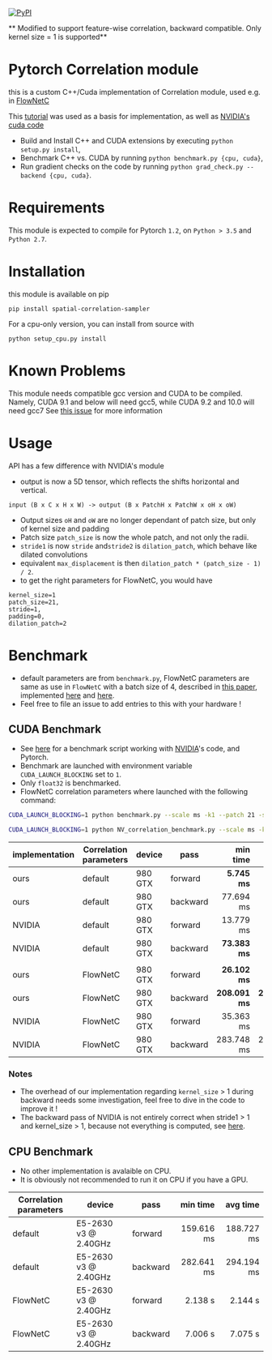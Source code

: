 
[![PyPI](https://img.shields.io/pypi/v/spatial-correlation-sampler.svg)](https://pypi.org/project/spatial-correlation-sampler/)

** Modified to support feature-wise correlation, backward compatible. Only kernel size = 1 is supported**

# Pytorch Correlation module

this is a custom C++/Cuda implementation of Correlation module, used e.g. in [FlowNetC](https://arxiv.org/abs/1504.06852)

This [tutorial](http://pytorch.org/tutorials/advanced/cpp_extension.html) was used as a basis for implementation, as well as
[NVIDIA's cuda code](https://github.com/NVIDIA/flownet2-pytorch/tree/master/networks/correlation_package)

- Build and Install C++ and CUDA extensions by executing `python setup.py install`,
- Benchmark C++ vs. CUDA by running `python benchmark.py {cpu, cuda}`,
- Run gradient checks on the code by running `python grad_check.py --backend {cpu, cuda}`.

# Requirements

This module is expected to compile for Pytorch `1.2`, on `Python > 3.5` and `Python 2.7`.

# Installation

this module is available on pip

`pip install spatial-correlation-sampler`

For a cpu-only version, you can install from source with

`python setup_cpu.py install`

# Known Problems

This module needs compatible gcc version and CUDA to be compiled.
Namely, CUDA 9.1 and below will need gcc5, while CUDA 9.2 and 10.0 will need gcc7
See [this issue](https://github.com/ClementPinard/Pytorch-Correlation-extension/issues/1) for more information

# Usage

API has a few difference with NVIDIA's module
 * output is now a 5D tensor, which reflects the shifts horizontal and vertical.
 ```
input (B x C x H x W) -> output (B x PatchH x PatchW x oH x oW)
 ```
 * Output sizes `oH` and `oW` are no longer dependant of patch size, but only of kernel size and padding
 * Patch size `patch_size` is now the whole patch, and not only the radii.
 * `stride1` is now `stride` and`stride2` is `dilation_patch`, which behave like dilated convolutions
 * equivalent `max_displacement` is then `dilation_patch * (patch_size - 1) / 2`.
 * to get the right parameters for FlowNetC, you would have
 ```
kernel_size=1
patch_size=21,
stride=1,
padding=0,
dilation_patch=2
 ```

# Benchmark

 * default parameters are from `benchmark.py`, FlowNetC parameters are same as use in `FlowNetC` with a batch size of 4, described in [this paper](https://arxiv.org/abs/1504.06852), implemented [here](https://github.com/lmb-freiburg/flownet2) and [here](https://github.com/NVIDIA/flownet2-pytorch/blob/master/networks/FlowNetC.py).
 * Feel free to file an issue to add entries to this with your hardware !

## CUDA Benchmark

 * See [here](https://gist.github.com/ClementPinard/270e910147119831014932f67fb1b5ea) for a benchmark script working with [NVIDIA](https://github.com/NVIDIA/flownet2-pytorch/tree/master/networks/correlation_package)'s code, and Pytorch.
 * Benchmark are launched with environment variable `CUDA_LAUNCH_BLOCKING` set to `1`.
 * Only `float32` is benchmarked.
 * FlowNetC correlation parameters where launched with the following command:
 
 ```bash
 CUDA_LAUNCH_BLOCKING=1 python benchmark.py --scale ms -k1 --patch 21 -s1 -p0 --patch_dilation 2 -b4 --height 48 --width 64 -c256 cuda
 
 CUDA_LAUNCH_BLOCKING=1 python NV_correlation_benchmark.py --scale ms -k1 --patch 21 -s1 -p0 --patch_dilation 2 -b4 --height 48 --width 64 -c256
 ```

 | implementation | Correlation parameters |  device |     pass |      min time |      avg time |
 | -------------- | ---------------------- | ------- | -------- | ------------: | ------------: |
 |           ours |                default | 980 GTX |  forward |  **5.745 ms** |  **5.851 ms** |
 |           ours |                default | 980 GTX | backward |     77.694 ms |     77.957 ms |
 |         NVIDIA |                default | 980 GTX |  forward |     13.779 ms |     13.853 ms |
 |         NVIDIA |                default | 980 GTX | backward | **73.383 ms** | **73.708 ms** |
 |                |                        |         |          |               |               |
 |           ours |               FlowNetC | 980 GTX |  forward |  **26.102 ms** |  **26.179 ms** |
 |           ours |               FlowNetC | 980 GTX | backward | **208.091 ms** | **208.510 ms** |
 |         NVIDIA |               FlowNetC | 980 GTX |  forward |      35.363 ms |      35.550 ms |
 |         NVIDIA |               FlowNetC | 980 GTX | backward |     283.748 ms |     284.346 ms |
 
### Notes
 * The overhead of our implementation regarding `kernel_size` > 1 during backward needs some investigation, feel free to
 dive in the code to improve it !
 * The backward pass of NVIDIA is not entirely correct when stride1 > 1 and kernel_size > 1, because not everything
 is computed, see [here](https://github.com/NVIDIA/flownet2-pytorch/blob/master/networks/correlation_package/src/correlation_cuda_kernel.cu#L120).

## CPU Benchmark

  * No other implementation is avalaible on CPU.
  * It is obviously not recommended to run it on CPU if you have a GPU.

 | Correlation parameters |               device |     pass |    min time |    avg time |
 | ---------------------- | -------------------- | -------- | ----------: | ----------: |
 |                default | E5-2630 v3 @ 2.40GHz |  forward |  159.616 ms |  188.727 ms |
 |                default | E5-2630 v3 @ 2.40GHz | backward |  282.641 ms |  294.194 ms |
 |               FlowNetC | E5-2630 v3 @ 2.40GHz |  forward |  2.138 s |  2.144 s |
 |               FlowNetC | E5-2630 v3 @ 2.40GHz | backward | 7.006 s | 7.075 s |
